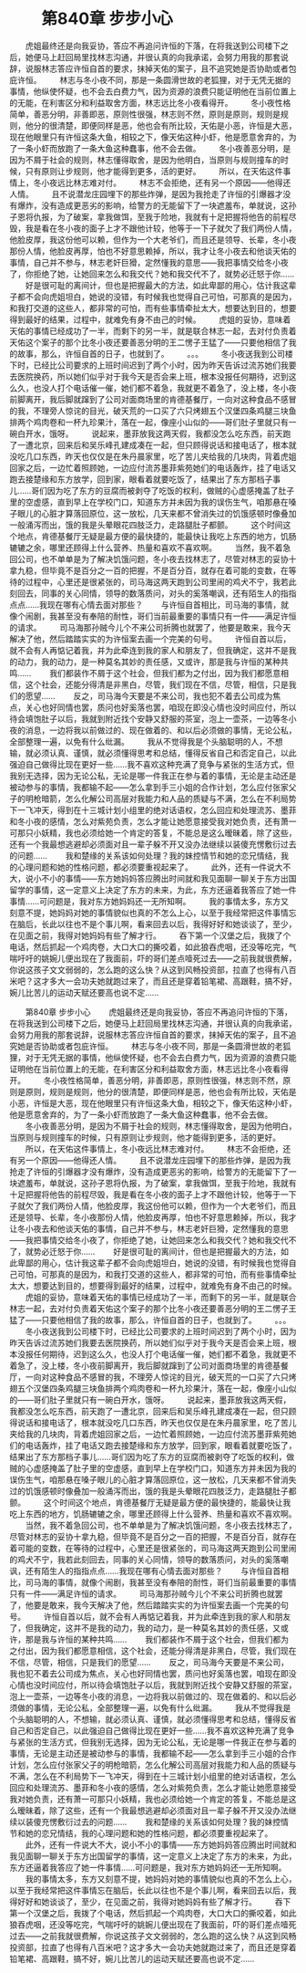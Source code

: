 # 　　第840章 步步小心
　　虎姐最终还是向我妥协，答应不再追问许恒的下落，在将我送到公司楼下之后，她便马上赶回局里找林志沟通，并很认真的向我承诺，会努力用我的那套说辞，说服林志答应许恒自首的要求，抹掉天佑的案子，且不追究她是否协助或者包庇许恒。
　　林志与冬小夜不同，那是一条圆滑世故的老狐狸，对于无凭无据的事情，他纵使怀疑，也不会去白费力气，因为资源的浪费只能证明他在当前位置上的无能，在利害区分和利益取舍方面，林志远比冬小夜看得开。
　　冬小夜性格简单，善恶分明，非善即恶，原则性很强，林志则不然，原则是原则，规则是规则，他分的很清楚，即便同样是恶，他也会有所比较，天佑是小恶，许恒是大恶，现在他眼里只有许恒这条大鱼，相较之下，像天佑这种小虾，他是愿意舍弃的，为了一条小虾而放跑了一条大鱼这种蠢事，他不会去做。
　　冬小夜善恶分明，是因为不屑于社会的规则，林志懂得取舍，是因为他明白，当原则与规则撞车的时候，只有原则让步规则，他才能得到更多，活的更好。
　　所以，在天佑这件事情上，冬小夜远比林志难对付。
　　林志不会拒绝，还有另一个原因——他得还人情。
　　且不说潜龙庄园埋下的那些炸弹，是因为我抢走了许恒的引爆器才没有爆炸，没有造成更恶劣的影响，给警方的无能留下了一块遮羞布，单就说，这孙子恩将仇报，为了破案，拿我做饵，至我于险地，我就有十足把握将他告的前程尽毁，我是看在冬小夜的面子上才不跟他计较，他等于一下子就欠了我们两份人情，他脸皮厚，我这份他可以赖，但作为一个大老爷们，而且还是领导、长辈，冬小夜那份人情，他脸皮再厚，怕也不好意思赖掉，所以，我才让冬小夜去和他谈天佑的事情，自己并不参与，林志老奸巨猾，定然懂我的意思——我把事情交给冬小夜了，你拒绝了她，让她回来怎么和我交代？她和我交代不了，就势必迁怒于你……
　　好是很可耻的离间计，但也是把握最大的方法，如此卑鄙的用心，估计我这辈子都不会向虎姐坦白，她说的没错，有时候我也觉得自己可怕，可那真的是因为，和我打交道的这些人，都非常的可怕，而有些事情牵扯太大，想要达到目的，想要得到最好的结果，过程中，就难免有身不由己的时候。
　　虎姐的妥协，意味着天佑的事情已经成功了一半，而剩下的另一半，就是联合林志一起，去对付负责着天佑这个案子的那个比冬小夜还要善恶分明的王二愣子王猛了——只要他相信了我的故事，那么，许恒自首的日子，也就到了。
　　。。。
　　冬小夜送我到公司楼下时，已经比公司要求的上班时间迟到了两个小时，因为昨天告诉过流苏她们我要去医院换药，所以她们似乎对于我今天是否会来上班，根本没报任何期待，迟到这么久，也没人打个电话催一催，她们都不着急，我就更不着急了，没上楼，冬小夜前脚离开，我后脚就蹿到了公司对面商场里的肯德基餐厅，一向对这种食品不感冒的我，不理旁人惊诧的目光，破天荒的一口买了六只烤翅五个汉堡四条鸡腿三块鱼排两个鸡肉卷和一杯九珍果汁，落在一起，像座小山似的——哥们肚子里就只有一碗白开水，饿呀。
　　说起来，墨菲放我这两天假，我都没怎么吃东西，前天跑了一遭北京，回来后和吴乐峰孔建成凑在一起，但只顾得说话和接电话了，根本就没吃几口东西，昨天也仅仅是在朱丹晨家里，吃了苦儿夹给我的几块肉，背着虎姐回家之后，一边忙着照顾她，一边应付流苏墨菲紫苑她们的电话轰炸，挂了电话又跑去接楚缘和东方放学，回到家，眼看着就要吃饭了，结果出了东方那档子事儿……哥们因为吃了东方的豆腐而被剥夺了吃饭的权利，做贼的心虚感掩盖了肚子里的空虚感，直到早上在学校门口，知道东方并未因为我的误伤生气，咱那悬在嗓子眼儿的心脏才算落回原位，这一放松，几天来都不曾消失过的饥饿感顿时像叠加一般涌泻而出，饿的我是头晕眼花四肢泛力，走路腿肚子都颤。
　　这个时间这个地点，肯德基餐厅无疑是最方便的最快捷的，能最快让我吃上东西的地方，饥肠辘辘之余，哪里还顾得上什么营养、热量和喜欢不喜欢啊。
　　当然，我不着急回公司，也不单单是为了解决饥饿问题，冬小夜去找林志了，尽管对林志的妥协十拿九稳，但毕竟不是百分之一百的把握，不是百分百，就存在着可能的变数，在等待的过程中，心里还是很紧张的，司马海这两天跑到公司里闹的鸡犬不宁，我若此刻回去，同事的关心同情，领导的数落质问，对头的奚落嘲讽，还有陌生人的指指点点……我现在哪有心情去面对那些？
　　与许恒自首相比，司马海的事情，就像个闹剧，我甚至没有奉陪的耐性，哥们当前最重要的事情只有一件——满足许恒的请求。
　　司马海那孙贼今儿个不来公司折腾也就罢了，他要是敢来，我今天解决了他，然后踏踏实实的为许恒案去画一个完美的句号。
　　许恒自首以后，就不会有人再惦记着我，并为此牵连到我的家人和朋友了，但我确定，这并不是我的动力，我的动力，是一种莫名其妙的责任感，又或许，那是我与许恒的某种共鸣……
　　我们都装作不屑于这个社会，但我们都为之付出，因为我们都愿意相信，这个社会，还能分得清是非黑白，尽管，我们现在不信，尽管，相信，只是我们的愿望……
　　反之，司马海今天要是不来公司，我也犯不着去公司成为焦点，关心也好同情也罢，质问也好奚落也罢，咱现在即没心情也没时间应付，所以待会填饱肚子以后，我就到附近找个安静又舒服的茶室，泡上一壶茶，一边等冬小夜的消息，一边将我以前做过的、现在做着的、和以后必须做的事情，无论公私，全部整理一遍，以免有什么纰漏。
　　我从不觉得我是个头脑聪明的人，不想输，就必须认真、谨慎，就必须懂得思考和总结，懂得反省自己和否定自己，以此强迫自己做得比现在更好一些……我不喜欢这种充满了竞争与紧张的生活方式，但我别无选择，因为无论公私，无论是哪一件我正在参与着的事情，无论是主动还是被动参与的事情，我都输不起——怎么拿到手三小姐的合作计划，怎么应付张家父子的明枪暗箭，怎么化解公司高层对我能力和人品的质疑与不满，怎么在不利局势下一飞冲天，得到在十三城计划小组里的绝对话语权，怎么回应和处理流苏、墨菲和冬小夜的感情，怎么对紫苑负责，怎么才能让她愿意接受我对她负责，还有萧一可那只小妖精，我也必须给她一个肯定的答复，不能总是这么暧昧着，除了这些，还有一个我最想逃避却必须面对且一辈子躲不开又没办法继续以装傻充愣敷衍过去的问题……
　　我和楚缘的关系该如何处理？我的妹控情节和她的恋兄情结，我的心理问题和她的性格问题，都必须要重视起来了。
　　此外，还有一件说大不大，说小不小的事情——东方她妈妈答应腾出时间就和我见面聊一聊关于东方出国留学的事情，这一定意义上决定了东方的未来，为此，东方还逼着我答应了她一件事情……可问题是，我对东方她妈妈还一无所知啊。
　　我的事情太多，东方又刻意不提，她妈妈对她的事情貌似也真的不怎么上心，以至于我经常把这件事情忘在脑后，长此以往也不是个事儿啊，看来回去以后，我得好好和她谈谈了，至少，在见面之前，我得对她妈妈有些了解才行。
　　吞下第一个汉堡之后，我拨了个电话，然后抓起一个鸡肉卷，大口大口的撕咬着，如此狼吞虎咽，还没等吃完，气喘吁吁的姚婉儿便出现在了我面前，吓的哥们差点噎死过去——之前我就很费解，你说这孩子文文弱弱的，怎么跑的这么快？从这到风畅投资部，拉直了也得有八百米吧？这才多大一会功夫她就跑过来了，而且还是穿着铅笔裙、高跟鞋，搞不好，婉儿比苦儿的运动天赋还要高也说不定……

　　第840章 步步小心
　　虎姐最终还是向我妥协，答应不再追问许恒的下落，在将我送到公司楼下之后，她便马上赶回局里找林志沟通，并很认真的向我承诺，会努力用我的那套说辞，说服林志答应许恒自首的要求，抹掉天佑的案子，且不追究她是否协助或者包庇许恒。
　　林志与冬小夜不同，那是一条圆滑世故的老狐狸，对于无凭无据的事情，他纵使怀疑，也不会去白费力气，因为资源的浪费只能证明他在当前位置上的无能，在利害区分和利益取舍方面，林志远比冬小夜看得开。
　　冬小夜性格简单，善恶分明，非善即恶，原则性很强，林志则不然，原则是原则，规则是规则，他分的很清楚，即便同样是恶，他也会有所比较，天佑是小恶，许恒是大恶，现在他眼里只有许恒这条大鱼，相较之下，像天佑这种小虾，他是愿意舍弃的，为了一条小虾而放跑了一条大鱼这种蠢事，他不会去做。
　　冬小夜善恶分明，是因为不屑于社会的规则，林志懂得取舍，是因为他明白，当原则与规则撞车的时候，只有原则让步规则，他才能得到更多，活的更好。
　　所以，在天佑这件事情上，冬小夜远比林志难对付。
　　林志不会拒绝，还有另一个原因——他得还人情。
　　且不说潜龙庄园埋下的那些炸弹，是因为我抢走了许恒的引爆器才没有爆炸，没有造成更恶劣的影响，给警方的无能留下了一块遮羞布，单就说，这孙子恩将仇报，为了破案，拿我做饵，至我于险地，我就有十足把握将他告的前程尽毁，我是看在冬小夜的面子上才不跟他计较，他等于一下子就欠了我们两份人情，他脸皮厚，我这份他可以赖，但作为一个大老爷们，而且还是领导、长辈，冬小夜那份人情，他脸皮再厚，怕也不好意思赖掉，所以，我才让冬小夜去和他谈天佑的事情，自己并不参与，林志老奸巨猾，定然懂我的意思——我把事情交给冬小夜了，你拒绝了她，让她回来怎么和我交代？她和我交代不了，就势必迁怒于你……
　　好是很可耻的离间计，但也是把握最大的方法，如此卑鄙的用心，估计我这辈子都不会向虎姐坦白，她说的没错，有时候我也觉得自己可怕，可那真的是因为，和我打交道的这些人，都非常的可怕，而有些事情牵扯太大，想要达到目的，想要得到最好的结果，过程中，就难免有身不由己的时候。
　　虎姐的妥协，意味着天佑的事情已经成功了一半，而剩下的另一半，就是联合林志一起，去对付负责着天佑这个案子的那个比冬小夜还要善恶分明的王二愣子王猛了——只要他相信了我的故事，那么，许恒自首的日子，也就到了。
　　。。。
　　冬小夜送我到公司楼下时，已经比公司要求的上班时间迟到了两个小时，因为昨天告诉过流苏她们我要去医院换药，所以她们似乎对于我今天是否会来上班，根本没报任何期待，迟到这么久，也没人打个电话催一催，她们都不着急，我就更不着急了，没上楼，冬小夜前脚离开，我后脚就蹿到了公司对面商场里的肯德基餐厅，一向对这种食品不感冒的我，不理旁人惊诧的目光，破天荒的一口买了六只烤翅五个汉堡四条鸡腿三块鱼排两个鸡肉卷和一杯九珍果汁，落在一起，像座小山似的——哥们肚子里就只有一碗白开水，饿呀。
　　说起来，墨菲放我这两天假，我都没怎么吃东西，前天跑了一遭北京，回来后和吴乐峰孔建成凑在一起，但只顾得说话和接电话了，根本就没吃几口东西，昨天也仅仅是在朱丹晨家里，吃了苦儿夹给我的几块肉，背着虎姐回家之后，一边忙着照顾她，一边应付流苏墨菲紫苑她们的电话轰炸，挂了电话又跑去接楚缘和东方放学，回到家，眼看着就要吃饭了，结果出了东方那档子事儿……哥们因为吃了东方的豆腐而被剥夺了吃饭的权利，做贼的心虚感掩盖了肚子里的空虚感，直到早上在学校门口，知道东方并未因为我的误伤生气，咱那悬在嗓子眼儿的心脏才算落回原位，这一放松，几天来都不曾消失过的饥饿感顿时像叠加一般涌泻而出，饿的我是头晕眼花四肢泛力，走路腿肚子都颤。
　　这个时间这个地点，肯德基餐厅无疑是最方便的最快捷的，能最快让我吃上东西的地方，饥肠辘辘之余，哪里还顾得上什么营养、热量和喜欢不喜欢啊。
　　当然，我不着急回公司，也不单单是为了解决饥饿问题，冬小夜去找林志了，尽管对林志的妥协十拿九稳，但毕竟不是百分之一百的把握，不是百分百，就存在着可能的变数，在等待的过程中，心里还是很紧张的，司马海这两天跑到公司里闹的鸡犬不宁，我若此刻回去，同事的关心同情，领导的数落质问，对头的奚落嘲讽，还有陌生人的指指点点……我现在哪有心情去面对那些？
　　与许恒自首相比，司马海的事情，就像个闹剧，我甚至没有奉陪的耐性，哥们当前最重要的事情只有一件——满足许恒的请求。
　　司马海那孙贼今儿个不来公司折腾也就罢了，他要是敢来，我今天解决了他，然后踏踏实实的为许恒案去画一个完美的句号。
　　许恒自首以后，就不会有人再惦记着我，并为此牵连到我的家人和朋友了，但我确定，这并不是我的动力，我的动力，是一种莫名其妙的责任感，又或许，那是我与许恒的某种共鸣……
　　我们都装作不屑于这个社会，但我们都为之付出，因为我们都愿意相信，这个社会，还能分得清是非黑白，尽管，我们现在不信，尽管，相信，只是我们的愿望……
　　反之，司马海今天要是不来公司，我也犯不着去公司成为焦点，关心也好同情也罢，质问也好奚落也罢，咱现在即没心情也没时间应付，所以待会填饱肚子以后，我就到附近找个安静又舒服的茶室，泡上一壶茶，一边等冬小夜的消息，一边将我以前做过的、现在做着的、和以后必须做的事情，无论公私，全部整理一遍，以免有什么纰漏。
　　我从不觉得我是个头脑聪明的人，不想输，就必须认真、谨慎，就必须懂得思考和总结，懂得反省自己和否定自己，以此强迫自己做得比现在更好一些……我不喜欢这种充满了竞争与紧张的生活方式，但我别无选择，因为无论公私，无论是哪一件我正在参与着的事情，无论是主动还是被动参与的事情，我都输不起——怎么拿到手三小姐的合作计划，怎么应付张家父子的明枪暗箭，怎么化解公司高层对我能力和人品的质疑与不满，怎么在不利局势下一飞冲天，得到在十三城计划小组里的绝对话语权，怎么回应和处理流苏、墨菲和冬小夜的感情，怎么对紫苑负责，怎么才能让她愿意接受我对她负责，还有萧一可那只小妖精，我也必须给她一个肯定的答复，不能总是这么暧昧着，除了这些，还有一个我最想逃避却必须面对且一辈子躲不开又没办法继续以装傻充愣敷衍过去的问题……
　　我和楚缘的关系该如何处理？我的妹控情节和她的恋兄情结，我的心理问题和她的性格问题，都必须要重视起来了。
　　此外，还有一件说大不大，说小不小的事情——东方她妈妈答应腾出时间就和我见面聊一聊关于东方出国留学的事情，这一定意义上决定了东方的未来，为此，东方还逼着我答应了她一件事情……可问题是，我对东方她妈妈还一无所知啊。
　　我的事情太多，东方又刻意不提，她妈妈对她的事情貌似也真的不怎么上心，以至于我经常把这件事情忘在脑后，长此以往也不是个事儿啊，看来回去以后，我得好好和她谈谈了，至少，在见面之前，我得对她妈妈有些了解才行。
　　吞下第一个汉堡之后，我拨了个电话，然后抓起一个鸡肉卷，大口大口的撕咬着，如此狼吞虎咽，还没等吃完，气喘吁吁的姚婉儿便出现在了我面前，吓的哥们差点噎死过去——之前我就很费解，你说这孩子文文弱弱的，怎么跑的这么快？从这到风畅投资部，拉直了也得有八百米吧？这才多大一会功夫她就跑过来了，而且还是穿着铅笔裙、高跟鞋，搞不好，婉儿比苦儿的运动天赋还要高也说不定……
